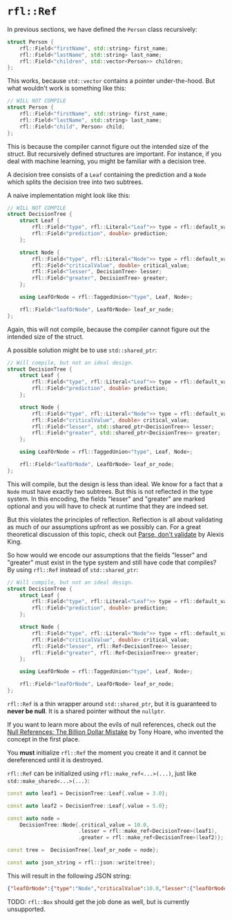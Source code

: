 # `rfl::Ref` 

In previous sections, we have defined the `Person` class recursively:

```cpp
struct Person {
    rfl::Field<"firstName", std::string> first_name;
    rfl::Field<"lastName", std::string> last_name;
    rfl::Field<"children", std::vector<Person>> children;
};
```

This works, because `std::vector` contains a pointer under-the-hood. But what wouldn't work is something like this:

```cpp
// WILL NOT COMPILE
struct Person {
    rfl::Field<"firstName", std::string> first_name;
    rfl::Field<"lastName", std::string> last_name;
    rfl::Field<"child", Person> child;
};
```

This is because the compiler cannot figure out the intended size of the struct. But recursively defined structures
are important. For instance, if you deal with machine learning, you might be familiar with a decision tree.

A decision tree consists of a `Leaf` containing the prediction and a `Node` which splits the decision tree into
two subtrees.

A naive implementation might look like this:

```cpp
// WILL NOT COMPILE
struct DecisionTree {
    struct Leaf {
        rfl::Field<"type", rfl::Literal<"Leaf">> type = rfl::default_value;
        rfl::Field<"prediction", double> prediction;
    };

    struct Node {
        rfl::Field<"type", rfl::Literal<"Node">> type = rfl::default_value;
        rfl::Field<"criticalValue", double> critical_value;
        rfl::Field<"lesser", DecisionTree> lesser;
        rfl::Field<"greater", DecisionTree> greater;
    };

    using LeafOrNode = rfl::TaggedUnion<"type", Leaf, Node>;

    rfl::Field<"leafOrNode", LeafOrNode> leaf_or_node;
};
```

Again, this will not compile, because the compiler cannot figure out the intended size of the struct.

A possible solution might be to use `std::shared_ptr`:

```cpp
// Will compile, but not an ideal design.
struct DecisionTree {
    struct Leaf {
        rfl::Field<"type", rfl::Literal<"Leaf">> type = rfl::default_value;
        rfl::Field<"prediction", double> prediction;
    };

    struct Node {
        rfl::Field<"type", rfl::Literal<"Node">> type = rfl::default_value;
        rfl::Field<"criticalValue", double> critical_value;
        rfl::Field<"lesser", std::shared_ptr<DecisionTree>> lesser;
        rfl::Field<"greater", std::shared_ptr<DecisionTree>> greater;
    };

    using LeafOrNode = rfl::TaggedUnion<"type", Leaf, Node>;

    rfl::Field<"leafOrNode", LeafOrNode> leaf_or_node;
};
```

This will compile, but the design is less than ideal. We know for a fact that a `Node` must have
exactly two subtrees. But this is not reflected in the type system. In this encoding, the fields 
"lesser" and "greater" are marked optional and you will have to check at runtime that they are indeed set.

But this violates the principles of reflection. Reflection is all about validating as much of our assumptions
upfront as we possibly can. For a great theoretical discussion of this topic, check out 
[Parse, don't validate](https://lexi-lambda.github.io/blog/2019/11/05/parse-don-t-validate/)
by Alexis King.

So how would we encode our assumptions that the fields "lesser" and "greater" must exist in the type system and
still have code that compiles? By using `rfl::Ref` instead of `std::shared_ptr`:

```cpp
// Will compile, but not an ideal design.
struct DecisionTree {
    struct Leaf {
        rfl::Field<"type", rfl::Literal<"Leaf">> type = rfl::default_value;
        rfl::Field<"prediction", double> prediction;
    };

    struct Node {
        rfl::Field<"type", rfl::Literal<"Node">> type = rfl::default_value;
        rfl::Field<"criticalValue", double> critical_value;
        rfl::Field<"lesser", rfl::Ref<DecisionTree>> lesser;
        rfl::Field<"greater", rfl::Ref<DecisionTree>> greater;
    };

    using LeafOrNode = rfl::TaggedUnion<"type", Leaf, Node>;

    rfl::Field<"leafOrNode", LeafOrNode> leaf_or_node;
};
```

`rfl::Ref` is a thin wrapper around `std::shared_ptr`, but it is guaranteed to **never be null**. It is a shared pointer without the `nullptr`.

If you want to learn more about the evils of null references, check out the 
[Null References: The Billion Dollar Mistake](https://www.infoq.com/presentations/Null-References-The-Billion-Dollar-Mistake-Tony-Hoare/)
by Tony Hoare, who invented the concept in the first place.

You **must** initialize `rfl::Ref` the moment you create it and it cannot be dereferenced until it is destroyed.

`rfl::Ref` can be initialized using `rfl::make_ref<...>(...)`, just like `std::make_shared<...>(...)`:

```cpp
const auto leaf1 = DecisionTree::Leaf{.value = 3.0};

const auto leaf2 = DecisionTree::Leaf{.value = 5.0};

const auto node =
    DecisionTree::Node{.critical_value = 10.0,
                       .lesser = rfl::make_ref<DecisionTree>(leaf1),
                       .greater = rfl::make_ref<DecisionTree>(leaf2)};

const tree =  DecisionTree{.leaf_or_node = node};

const auto json_string = rfl::json::write(tree);
```

This will result in the following JSON string:

```json
{"leafOrNode":{"type":"Node","criticalValue":10.0,"lesser":{"leafOrNode":{"type":"Leaf","value":3.0}},"greater":{"leafOrNode":{"type":"Leaf","value":5.0}}}}
```

TODO: `rfl::Box` should get the job done as well, but is currently unsupported.

